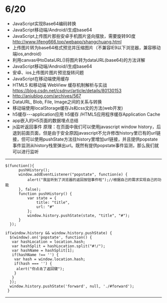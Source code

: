 
# 6/20 
 - JavaScript实现Base64编码转换
 - JavaScript移动端/Android/i生成base64
 - JavaScript上传图片那些安卓手机图片竖向摆放，需要旋转90度  http://www.lifeng666.top/webapp/shangchuang.html
 - 上传图片转为base64格式预览并压缩图片（不兼容IE9以下浏览器，兼容移动端ios,android）
 - 利用canvas中toDataURL()将图片转为dataURL(base64)的方法详解
 - JavaScript移动端/Android/i生成base64
 - 安卓、ios上传图片图片预览旋转问题
 - JavaScript在移动端使用缓存
 - HTML5 和移动端 WebView 缓存机制解析与实战 https://blog.csdn.net/csdnvr/article/details/80130153
 - http://aniublog.com/archives/567
 - DataURL, Blob, File, Image之间的关系与转换
 - 移动端使用localStorage缓存Js和css文的方法(web开发)
 - h5缓存---application应用 h5缓存 /HTML5应用程序缓存Application Cache
 - app嵌入的H5页面的数据埋点总结
 - js监听返回事件 原理：在页面中我们可以使用javascript window history，后退到前面页面，但是由于安全原因javascript不允许修改history里已有的url链接，但可以使用pushState方法往history里增加url链接，并且提供popstate事件监测从history栈里弹出url。既然有提供popstate事件监测，那么我们就可以进行监听
----

    $(function(){
          pushHistory();
          window.addEventListener("popstate", function(e) {
              alert("我监听到了浏览器的返回按钮事件啦");//根据自己的需求实现自己的功能
          }, false);
          function pushHistory() {
              var state = {
                  title: "title",
                  url: "#"
              };
              window.history.pushState(state, "title", "#");
          }
      });
    
    if(window.history && window.history.pushState) {
      $(window).on('popstate', function() {
       var hashLocation = location.hash;
       var hashSplit = hashLocation.split("#!/");
       var hashName = hashSplit[1];
       if(hashName !== '') {
        var hash = window.location.hash;
        if(hash === '') {
         alert("你点击了返回键");
        }
       }
      });
      window.history.pushState('forward', null, './#forward');
     }
 ---   
